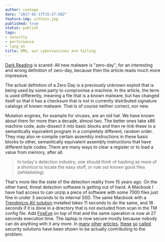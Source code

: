 ```yaml
---
author: isotopp
date: "2017-02-17T15:37:50Z"
feature-img: schloss.jpg
published: true
status: publish
tags:
- security
- performance
- lang_en
title: OMG, our cybervaccines are failing
---
```

[Dark Reading](http://www.darkreading.com/threat-intelligence/-what-to-do-when-all-malware-is-zero-day/a/d-id/1328155)
is scared: All new malware is "zero-day", for an interesting and wrong
definition of zero-day, because then the article reads much more impressive.

The actual definition of a Zero Day is a previously unknown exploit that is
being used by some party to compromise a machine. In the article, the term
is used differently, meaning a file that is a known malware, but has changed
itself so that it has a checksum that is not in currently distributed
signature catalogs of known malware. That is of course neither correct, nor
new.

Mutation engines, for example for viruses, are an old hat. We have known
about them for more than a decade, almost two. The better ones take x86
machine code, auto-dissect it into basic blocks and then re-link these to a
semantically equivalent program in a completely different, random order.
They may also re-compile certain assembly instructions in these basic blocks
to other, semantically equivalent assembly instructions that have different
byte codes: There are many ways to clear a register or to load a value from
memory, after all.

> In today's detection industry, one should think of hashing as more of a
> shortcut to locate the easy stuff, or rule out known good files
> (whitelisting).

That's more like the state of the detection reality from 15 years ago. On
the other hand, threat detection software is getting out of hand. A Macbook
I have had access to can unzip a piece of software with some 7000 files just
fine in under 3 seconds to its internal SSD. The same Macbook with a
[Trendmicro AV solution](http://docs.trendmicro.com/en-us/enterprise/trend-micro-security-(for-mac)-21/agentinstall_ch_intro/agent_install_method.aspx)
installed takes 11 seconds to do the same, and 18 seconds if it is done in a
directory that is not excluded from scan in the TM config file. Add
[FireEye](https://www.fireeye.com/) on top of that and the same operation is
now at 27 seconds execution time. The laptop is now secure mostly because
nobody can do anything with it any more. In
[many](https://www.heise.de/newsticker/meldung/Sicherheitsforscher-an-AV-Hersteller-Finger-weg-von-HTTPS-3620159.html)
[other](https://arstechnica.com/information-technology/2017/01/antivirus-is-bad/)
[articles](https://www.theregister.co.uk/2016/03/31/trend_micro_patches_command_execution_flaw/),
[these](https://googleprojectzero.blogspot.nl/2015/09/kaspersky-mo-unpackers-mo-problems.html)
[so](https://bugs.chromium.org/p/project-zero/issues/detail?id=978)
[called](http://www.forbes.com/sites/thomasbrewster/2017/01/25/trend-micro-security-exposed-200-flaws-hacked/#181469e55d68)
security solutions have been shown to be actually contributing to the
problem.

